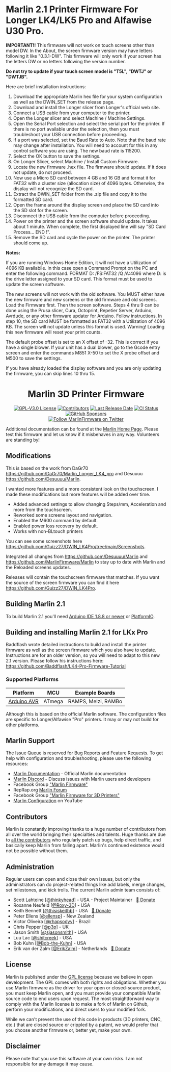 # Marlin 2.1 Printer Firmware For Longer LK4/LK5 Pro and Alfawise U30 Pro.

**IMPORTANT!!** This firmware will not work on touch screens other than model DW. In the About, the screen firmware version may have letters following it like "0.3.1-DW". This firmware will only work if your screen has the letters DW or no letters following the version number.

**Do not try to update if your touch screen model is "T5L", "DWTJ" or "DWTJB".** 

Here are brief installation instructions:
1. Download the appropriate Marlin hex file for your system configuration as well as the DWIN_SET from the release page.
2. Download and install the Longer slicer from Longer's official web site.
3. Connect a USB cable from your computer to the printer.
4. Open the Longer slicer and select Machine / Machine Settings.
5. Open the Serial Port selection and select the serial port for the printer. If there is no port available under the selection, then you must troubleshoot your USB connection before proceeding.
6. If a port was selected, set the Baud Rate to Auto. Note that the baud rate may change after installation. You will need to account for this in any control software you are using. The new baud rate is 115200.
7. Select the OK button to save the settings.
8. On Longer Slicer, select Machine / Install Custom Firmware.
9. Locate the new firmware .hex file. The firmware should update. If it does not update, do not proceed.
10. Now use a Micro SD card between 4 GB and 16 GB and format it for FAT32 with a cluster size (allocation size) of 4096 bytes. Otherwise, the display will not recognize the SD card. 
11. Extract the DWIN_SET folder from the .zip file and copy it to the formatted SD card.
12. Open the frame around the display screen and place the SD card into the SD slot for the screen.
13. Disconnect the USB cable from the computer before proceeding.
14. Power on the printer and the screen software should update. It takes about 1 minute. When complete, the first displayed line will say "SD Card Process... END !".
15. Remove the SD card and cycle the power on the printer. The printer should come up.

**Notes:** 

If you are running Windows Home Edition, it will not have a Utilization of 4096 KB availabile. In this case open a Command Prompt on the PC and enter the following command. FORMAT D: /FS:FAT32 /Q /A:4096 where D: is the drive letter assigned to your SD card. This format must be used to update the screen software.

The new screens will not work with the old software. You MUST either have the new firmware and new screens or the old firmware and old screens. Load the Firmware first. Then the screen software. Steps 4 thru 9 can be done using the Prusa slicer, Cura, Octoprint, Repetier Server, Arduino, Avrdude, or any other firmware updater for Arduino. Follow instructions. In step 10, the SD card MUST be formatted as FAT32 with a Utilization of 4096 KB. The screen will not update unless this format is used. Warning! Loading this new firmware will reset your print counts.

The default probe offset is set to an X offset of -32. This is correct if you have a single blower. If your unit has a dual blower, go to the Gcode entry screen and enter the commands M851 X-50 to set the X probe offset and M500 to save the settings.

If you have already loaded the display software and you are only updating the firmware, you can skip lines 10 thru 15.

<h1 align="center">Marlin 3D Printer Firmware</h1>

<p align="center">
    <a href="/LICENSE"><img alt="GPL-V3.0 License" src="https://img.shields.io/github/license/marlinfirmware/marlin.svg"></a>
    <a href="https://github.com/MarlinFirmware/Marlin/graphs/contributors"><img alt="Contributors" src="https://img.shields.io/github/contributors/marlinfirmware/marlin.svg"></a>
    <a href="https://github.com/MarlinFirmware/Marlin/releases"><img alt="Last Release Date" src="https://img.shields.io/github/release-date/MarlinFirmware/Marlin"></a>
    <a href="https://github.com/MarlinFirmware/Marlin/actions"><img alt="CI Status" src="https://github.com/MarlinFirmware/Marlin/actions/workflows/test-builds.yml/badge.svg"></a>
    <a href="https://github.com/sponsors/thinkyhead"><img alt="GitHub Sponsors" src="https://img.shields.io/github/sponsors/thinkyhead?color=db61a2"></a>
    <br />
    <a href="https://twitter.com/MarlinFirmware"><img alt="Follow MarlinFirmware on Twitter" src="https://img.shields.io/twitter/follow/MarlinFirmware?style=social&logo=twitter"></a>
</p>

Additional documentation can be found at the [Marlin Home Page](https://marlinfw.org/).
Please test this firmware and let us know if it misbehaves in any way. Volunteers are standing by!

## Modifications

This is based on the work from DaGr70 https://github.com/DaGr70/Marlin_Longer_LK4_pro and Desuuuu https://github.com/Desuuuu/Marlin.

I wanted more features and a more consistent look on the touchscreen. I made these modifications but more features will be added over time.
- Added advanced settings to allow changing Steps/mm, Acceleration and more from the touchscreen.
- Reworked some screens layout and navigation.
- Enabled the M600 command by default.
- Enabled power loss recovery by default.
- Works with non-BLtouch printers

You can see some screenshots here https://github.com/Guizz27/DWIN_LK4Pro/tree/main/Screenshots.

Integrated all changes from https://github.com/Desuuuu/Marlin and https://github.com/MarlinFirmware/Marlin to stay up to date with Marlin and the Reloaded screens updates.

Releases will contain the touchscreen firmware that matches. If you want the source of the screen firmware you can find it here https://github.com/Guizz27/DWIN_LK4Pro.

## Building Marlin 2.1

To build Marlin 2.1 you'll need [Arduino IDE 1.8.8 or newer](https://www.arduino.cc/en/main/software) or [PlatformIO](http://docs.platformio.org/en/latest/ide.html#platformio-ide).

## Building and installing Marlin 2.1 for LKx Pro
Baddflash wrote detailed instructions to build and install the printer firmware as well as the screen firmware which you also have to update. Instructions are for an older version, so you will need to adapt to this new 2.1 version.
Please follow his instructions here: https://github.com/Baddflash/LK4-Pro-Firmware-Tutorial

### Supported Platforms
  
  Platform|MCU|Example Boards
  --------|---|-------
  [Arduino AVR](https://www.arduino.cc/)|ATmega|RAMPS, Melzi, RAMBo

  Although this is based on the official Marlin software. The configuration files are specific to Longer/Alfawise "Pro" printers.
  It may or may not build for other platforms.

## Marlin Support

The Issue Queue is reserved for Bug Reports and Feature Requests. To get help with configuration and troubleshooting, please use the following resources:

- [Marlin Documentation](https://marlinfw.org) - Official Marlin documentation
- [Marlin Discord](https://discord.gg/n5NJ59y) - Discuss issues with Marlin users and developers
- Facebook Group ["Marlin Firmware"](https://www.facebook.com/groups/1049718498464482/)
- RepRap.org [Marlin Forum](https://forums.reprap.org/list.php?415)
- Facebook Group ["Marlin Firmware for 3D Printers"](https://www.facebook.com/groups/3Dtechtalk/)
- [Marlin Configuration](https://www.youtube.com/results?search_query=marlin+configuration) on YouTube

## Contributors

Marlin is constantly improving thanks to a huge number of contributors from all over the world bringing their specialties and talents. Huge thanks are due to [all the contributors](https://github.com/MarlinFirmware/Marlin/graphs/contributors) who regularly patch up bugs, help direct traffic, and basically keep Marlin from falling apart. Marlin's continued existence would not be possible without them.

## Administration

Regular users can open and close their own issues, but only the administrators can do project-related things like add labels, merge changes, set milestones, and kick trolls. The current Marlin admin team consists of:

 - Scott Lahteine [[@thinkyhead](https://github.com/thinkyhead)] - USA - Project Maintainer &nbsp; [💸 Donate](https://www.thinkyhead.com/donate-to-marlin)
 - Roxanne Neufeld [[@Roxy-3D](https://github.com/Roxy-3D)] - USA
 - Keith Bennett [[@thisiskeithb](https://github.com/thisiskeithb)] - USA &nbsp; [💸 Donate](https://github.com/sponsors/thisiskeithb)
 - Peter Ellens [[@ellensp](https://github.com/ellensp)] - New Zealand
 - Victor Oliveira [[@rhapsodyv](https://github.com/rhapsodyv)] - Brazil
 - Chris Pepper [[@p3p](https://github.com/p3p)] - UK
 - Jason Smith [[@sjasonsmith](https://github.com/sjasonsmith)] - USA
 - Luu Lac [[@shitcreek](https://github.com/shitcreek)] - USA
 - Bob Kuhn [[@Bob-the-Kuhn](https://github.com/Bob-the-Kuhn)] - USA
 - Erik van der Zalm [[@ErikZalm](https://github.com/ErikZalm)] - Netherlands &nbsp; [💸 Donate](https://flattr.com/submit/auto?user_id=ErikZalm&url=https://github.com/MarlinFirmware/Marlin&title=Marlin&language=&tags=github&category=software)

## License

Marlin is published under the [GPL license](/LICENSE) because we believe in open development. The GPL comes with both rights and obligations. Whether you use Marlin firmware as the driver for your open or closed-source product, you must keep Marlin open, and you must provide your compatible Marlin source code to end users upon request. The most straightforward way to comply with the Marlin license is to make a fork of Marlin on Github, perform your modifications, and direct users to your modified fork.

While we can't prevent the use of this code in products (3D printers, CNC, etc.) that are closed source or crippled by a patent, we would prefer that you choose another firmware or, better yet, make your own.

## Disclaimer
Please note that you use this software at your own risks. I am not responsible for any damage it may cause.
